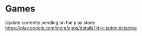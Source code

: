 # Games
Update currently pending on the play store:  https://play.google.com/store/apps/details?id=c.jadon.tictactoe

